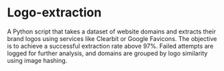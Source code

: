 # Logo-extraction
A Python script that takes a dataset of website domains and extracts their brand logos using services like Clearbit or Google Favicons. The objective is to achieve a successful extraction rate above 97%. Failed attempts are logged for further analysis, and domains are grouped by logo similarity using image hashing.
